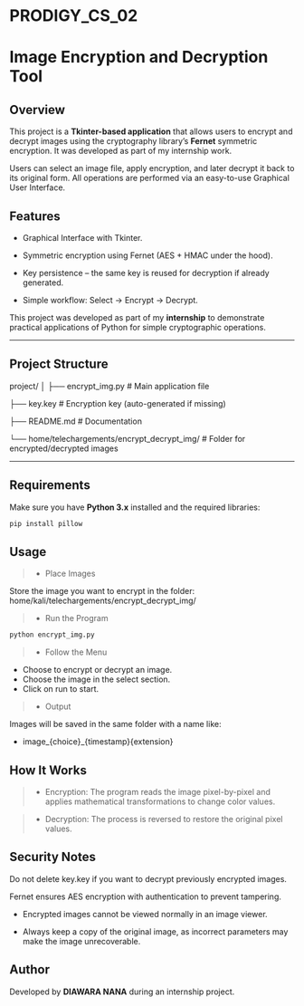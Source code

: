 # PRODIGY_CS_02
# Image Encryption and Decryption Tool

## Overview
This project is a **Tkinter-based application** that allows users to encrypt and decrypt images using the cryptography library’s **Fernet** symmetric encryption.
It was developed as part of my internship work.

Users can select an image file, apply encryption, and later decrypt it back to its original form. All operations are performed via an easy-to-use Graphical User Interface.

## Features
- Graphical Interface with Tkinter.

- Symmetric encryption using Fernet (AES + HMAC under the hood).

- Key persistence – the same key is reused for decryption if already generated.

- Simple workflow: Select → Encrypt → Decrypt.

This project was developed as part of my **internship** to demonstrate practical applications of Python for simple cryptographic operations.

---

##  Project Structure

project/
│
├── encrypt_img.py       # Main application file

├── key.key              # Encryption key (auto-generated if missing)

├── README.md            # Documentation

└── home/telechargements/encrypt_decrypt_img/   # Folder for encrypted/decrypted images

---

##  Requirements
Make sure you have **Python 3.x** installed and the required libraries:

```bash
pip install pillow
```
## Usage

> - Place Images

Store the image you want to encrypt in the folder:
home/kali/telechargements/encrypt_decrypt_img/
> - Run the Program
```bash
python encrypt_img.py
```
> - Follow the Menu

- Choose to encrypt or decrypt an image.
- Choose the image in the select section.
- Click on run to start.
  
> - Output

Images will be saved in the same folder with a name like:
- image_{choice}_{timestamp}{extension}
  
## How It Works

> - Encryption: The program reads the image pixel-by-pixel and applies mathematical transformations to change color values.

> - Decryption: The process is reversed to restore the original pixel values.

## Security Notes

Do not delete key.key if you want to decrypt previously encrypted images.

Fernet ensures AES encryption with authentication to prevent tampering.

- Encrypted images cannot be viewed normally in an image viewer.

- Always keep a copy of the original image, as incorrect parameters may make the image unrecoverable.
  
## Author

Developed by **DIAWARA NANA** during an internship project.
